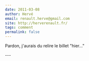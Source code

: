 ```yaml
---
date: 2011-03-08
author: Hervé
email: renault.herve@gmail.com
site: http://herverenault.fr/
tags: comment
permalink: false
---
```


<p>Pardon, j'aurais du relire le billet "hier..."</p>
---